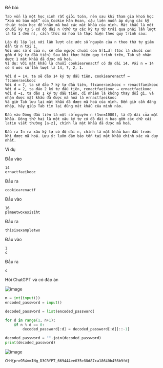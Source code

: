 Đề bài:

```
Tab vốn là một học sinh rất giỏi toán, nên sau khi tham gia khoá học “Xoá mù bảo mật” của Cookie Hân Hoan, cậu liên muốn áp dụng các kỹ thuật toán học để nhằm mã hoá các mật khẩu của mình. Mật khẩu là một chuỗi ký tự S có độ dài n (thứ tự các ký tự từ trái qua phải lần lượt là từ 1 đến n), cách thức mã hoá là thực hiện theo quy trình sau:

Lặp đi lặp lại với lần lượt các ước số nguyên của n theo thứ tự giảm dần từ n tới 1.
Với ước số d của n, sẽ đảo ngược chuỗi con S[1…d] (tức là chuỗi con gồm d ký tự đầu tiên) Sau khi thực hiện quy trình trên, Tab sẽ nhận được 1 mật khẩu đã được mã hoá.
Ví dụ: Với mật khẩu là chuỗi cookiearenactf có độ dài 14. Với n = 14 có 4 ước số lần lượt là 14, 7, 2, 1.

Với d = 14, ta sẽ đảo 14 ký tự đầu tiên, cookiearenactf → ftcaneraeikooc
Với d = 7, ta sẽ đảo 7 ký tự đầu tiên, ftcaneraeikooc → renactfaeikooc
Với d = 2, ta đảo 2 ký tự đầu tiên, renactfaeikooc → ernactfaeikooc
Với d =1, ta đảo 1 ký tự đầu tiên, dĩ nhiên là không thay đổi gì, và nhận được mật khẩu đã được mã hoá là ernactfaeikooc
Và giờ Tab lưu lại mật khẩu đã được mã hoá của mình. Đến giờ cần đăng nhập, hãy giúp Tab tìm lại đúng mật khẩu của mình nào.

Đầu vào Dòng đầu tiên là một số nguyên n (1≤n≤1000), là độ dài của mật khẩu. Dòng thứ hai là một xâu ký tự có độ dài n bao gồm các chữ cái latin viết thường [a-z], chính là mật khẩu đã được mã hoá.

Đầu ra In ra xâu ký tự có độ dài n, chính là mật khẩu ban đầu trước khi được mã hoá. Lưu ý: luôn đảm bảo tồn tại mật khẩu chính xác và duy nhất.
```

Ví dụ

Đầu vào
```
14
ernactfaeikooc
```
Đầu ra
```
cookiearenactf
```
Đầu vào
```
16
plmaetwoxesisiht
```
Đầu ra
```
thisisexampletwo
```
Đầu vào
```
1
c
```
Đầu ra
```
c
```

Hỏi ChatGPT và có đáp án

![image](https://github.com/lucthienphong1120/CookieArena-CTF/assets/90561566/314fac13-93df-4889-a73a-631d3bc54b2b)

```python
n = int(input())
encoded_password = input()

decoded_password = list(encoded_password)

for d in range(1, n+1):
    if n % d == 0:
        decoded_password[:d] = decoded_password[:d][::-1]

decoded_password = "".join(decoded_password)
print(decoded_password)
```

![image](https://github.com/lucthienphong1120/CookieArena-CTF/assets/90561566/a3298d89-3088-4539-83cc-41f987a507bd)

```CHH{pro9R4mmINg_D3CRYPT_669444ee035e88d87ca18640b456b9fd}```
